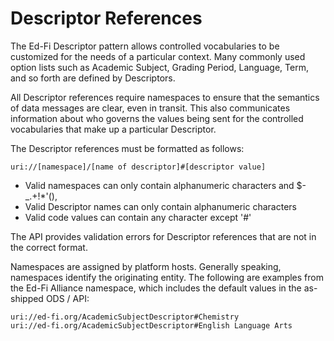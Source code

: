 # Descriptor References

The Ed-Fi Descriptor pattern allows controlled vocabularies to be customized for
the needs of a particular context. Many commonly used option lists such as
Academic Subject, Grading Period, Language, Term, and so forth are defined by
Descriptors.

All Descriptor references require namespaces to ensure that the semantics of
data messages are clear, even in transit. This also communicates information
about who governs the values being sent for the controlled vocabularies that
make up a particular Descriptor.

The Descriptor references must be formatted as follows:

```text
uri://[namespace]/[name of descriptor]#[descriptor value]
```

* Valid namespaces can only contain alphanumeric characters and $-\_.+!\*'(),
* Valid Descriptor names can only contain alphanumeric characters
* Valid code values can contain any character except '#'

The API provides validation errors for Descriptor references that are not in the
correct format.

Namespaces are assigned by platform hosts. Generally speaking, namespaces
identify the originating entity. The following are examples from the Ed-Fi
Alliance namespace, which includes the default values in the as-shipped ODS /
API:

```text
uri://ed-fi.org/AcademicSubjectDescriptor#Chemistry
uri://ed-fi.org/AcademicSubjectDescriptor#English Language Arts
```
